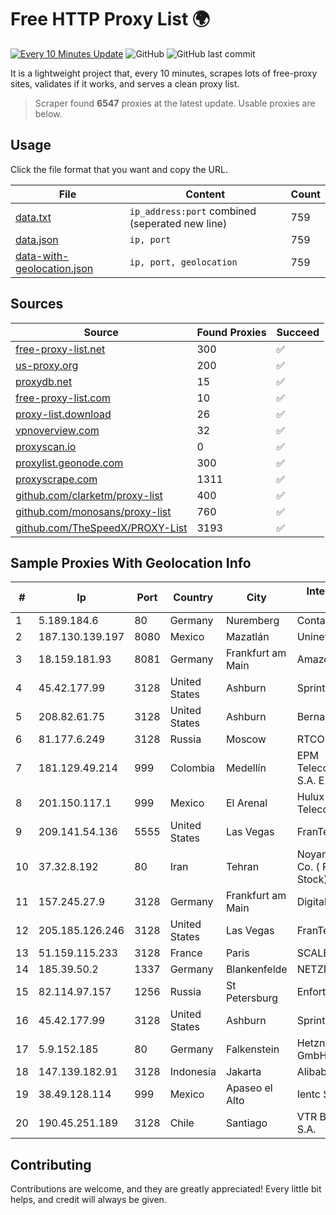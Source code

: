 
# Free HTTP Proxy List 🌍

[![Every 10 Minutes Update](https://github.com/mertguvencli/http-proxy-list/actions/workflows/main.yml/badge.svg?branch=main)](https://github.com/mertguvencli/http-proxy-list/actions/workflows/main.yml)
![GitHub](https://img.shields.io/github/license/mertguvencli/http-proxy-list)
![GitHub last commit](https://img.shields.io/github/last-commit/mertguvencli/http-proxy-list)

It is a lightweight project that, every 10 minutes, scrapes lots of free-proxy sites, validates if it works, and serves a clean proxy list.


> Scraper found **6547** proxies at the latest update. Usable proxies are below.

## Usage

Click the file format that you want and copy the URL.


|File|Content|Count|
|----|-------|-----|
|[data.txt](https://raw.githubusercontent.com/mertguvencli/http-proxy-list/main/proxy-list/data.txt)|`ip_address:port` combined (seperated new line)|759|
|[data.json](https://raw.githubusercontent.com/mertguvencli/http-proxy-list/main/proxy-list/data.json)|`ip, port`|759|
|[data-with-geolocation.json](https://raw.githubusercontent.com/mertguvencli/http-proxy-list/main/proxy-list/data-with-geolocation.json)|`ip, port, geolocation`|759|

## Sources

|Source|Found Proxies|Succeed|
|------|-------------|-------|
|[free-proxy-list.net](https://free-proxy-list.net)|300|✅|
|[us-proxy.org](https://www.us-proxy.org)|200|✅|
|[proxydb.net](http://proxydb.net)|15|✅|
|[free-proxy-list.com](https://free-proxy-list.com/?page=&port=&type%5B%5D=http&type%5B%5D=https&up_time=0&search=Search)|10|✅|
|[proxy-list.download](https://www.proxy-list.download/HTTP)|26|✅|
|[vpnoverview.com](https://vpnoverview.com/privacy/anonymous-browsing/free-proxy-servers)|32|✅|
|[proxyscan.io](https://www.proxyscan.io)|0|✅|
|[proxylist.geonode.com](https://proxylist.geonode.com/api/proxy-list?limit=300&page=1&sort_by=lastChecked&sort_type=desc&protocols=http,https)|300|✅|
|[proxyscrape.com](https://api.proxyscrape.com/v2/?request=displayproxies&protocol=http&timeout=10000&country=all&ssl=all&anonymity=all)|1311|✅|
|[github.com/clarketm/proxy-list](https://raw.githubusercontent.com/clarketm/proxy-list/master/proxy-list-raw.txt)|400|✅|
|[github.com/monosans/proxy-list](https://raw.githubusercontent.com/monosans/proxy-list/main/proxies/http.txt)|760|✅|
|[github.com/TheSpeedX/PROXY-List](https://raw.githubusercontent.com/TheSpeedX/PROXY-List/master/http.txt)|3193|✅|


## Sample Proxies With Geolocation Info

|#|Ip|Port|Country|City|Internet Service Provider|
|-|--|----|-------|----|-------------------------|
|1|5.189.184.6|80|Germany|Nuremberg|Contabo GmbH|
|2|187.130.139.197|8080|Mexico|Mazatlán|Uninet S.A. de C.V.|
|3|18.159.181.93|8081|Germany|Frankfurt am Main|Amazon.com, Inc.|
|4|45.42.177.99|3128|United States|Ashburn|Sprint|
|5|208.82.61.75|3128|United States|Ashburn|Bernardi Sounds|
|6|81.177.6.249|3128|Russia|Moscow|RTCOMM|
|7|181.129.49.214|999|Colombia|Medellín|EPM Telecomunicaciones S.A. E.S.P.|
|8|201.150.117.1|999|Mexico|El Arenal|Hulux Telecomunicaciones|
|9|209.141.54.136|5555|United States|Las Vegas|FranTech Solutions|
|10|37.32.8.192|80|Iran|Tehran|Noyan Abr Arvan Co. ( Private Joint Stock)|
|11|157.245.27.9|3128|Germany|Frankfurt am Main|DigitalOcean, LLC|
|12|205.185.126.246|3128|United States|Las Vegas|FranTech Solutions|
|13|51.159.115.233|3128|France|Paris|SCALEWAY|
|14|185.39.50.2|1337|Germany|Blankenfelde|NETZNUTZ|
|15|82.114.97.157|1256|Russia|St Petersburg|Enforta-MSK|
|16|45.42.177.99|3128|United States|Ashburn|Sprint|
|17|5.9.152.185|80|Germany|Falkenstein|Hetzner Online GmbH|
|18|147.139.182.91|3128|Indonesia|Jakarta|Alibaba.com LLC|
|19|38.49.128.114|999|Mexico|Apaseo el Alto|Ientc S De RL De CV|
|20|190.45.251.189|3128|Chile|Santiago|VTR BANDA ANCHA S.A.|



## Contributing

Contributions are welcome, and they are greatly appreciated! Every
little bit helps, and credit will always be given.

